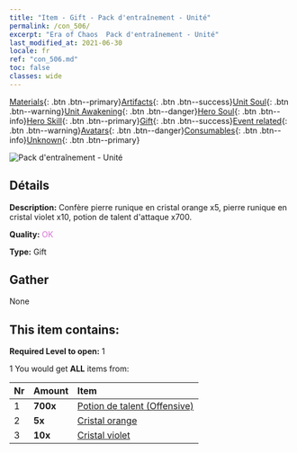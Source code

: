 ```yaml
---
title: "Item - Gift - Pack d'entraînement - Unité"
permalink: /con_506/
excerpt: "Era of Chaos  Pack d'entraînement - Unité"
last_modified_at: 2021-06-30
locale: fr
ref: "con_506.md"
toc: false
classes: wide
---
```

 [Materials](/ItemsFR/){: .btn .btn--primary}[Artifacts](/ItemsFR/Artifacts/){: .btn .btn--success}[Unit Soul](/ItemsFR/UnitSoul/){: .btn .btn--warning}[Unit Awakening](/ItemsFR/UnitAwakening/){: .btn .btn--danger}[Hero Soul](/ItemsFR/HeroSoul/){: .btn .btn--info}[Hero Skill](/ItemsFR/HeroSkill/){: .btn .btn--primary}[Gift](/ItemsFR/Gift/){: .btn .btn--success}[Event related](/ItemsFR/Events/){: .btn .btn--warning}[Avatars](/ItemsFR/Avatars/){: .btn .btn--danger}[Consumables](/ItemsFR/Consumables/){: .btn .btn--info}[Unknown](/ItemsFR/Unknown/){: .btn .btn--primary}

 ![Pack d'entraînement - Unité](/images/t/i_907128.png)

## Détails
 **Description:** Confère pierre runique en cristal orange x5, pierre runique en cristal violet x10, potion de talent d'attaque x700.

 **Quality:** <span style="color: #DA70D6">OK</span>

 **Type:** Gift

## Gather

  None

## This item contains:

 **Required Level to open:** 1

 1 You would get **ALL** items  from:

  | Nr | Amount |     Item    |
  |:---|:-------|:------------|
  | 1 |  **700x** | [Potion de talent (Offensive)](/ItemsFR/con_786/) |  | 
  | 2 |  **5x** | [Cristal orange](/ItemsFR/con_730/) |  | 
  | 3 |  **10x** | [Cristal violet](/ItemsFR/con_720/) |  | 
